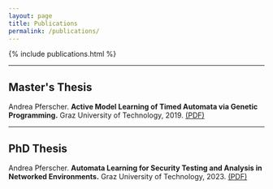 ```yaml
---
layout: page
title: Publications
permalink: /publications/
---
```


{% include publications.html %}

---
## Master's Thesis

Andrea Pferscher. **Active Model Learning of Timed Automata via Genetic Programming.** Graz University of Technology, 2019. [(PDF)](/docs/masters-thesis.pdf)

---
## PhD Thesis

Andrea Pferscher. **Automata Learning for Security Testing and Analysis in Networked Environments.** Graz University of Technology, 2023. [(PDF)](/docs/phd-thesis.pdf)